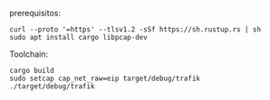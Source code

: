 prerequisitos:
```
curl --proto '=https' --tlsv1.2 -sSf https://sh.rustup.rs | sh
sudo apt install cargo libpcap-dev
```

Toolchain:
```
cargo build
sudo setcap cap_net_raw=eip target/debug/trafik
./target/debug/trafik
```
